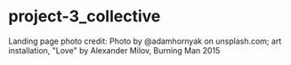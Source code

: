 # project-3_collective


Landing page photo credit: Photo by @adamhornyak on unsplash.com; art installation, "Love" by Alexander Milov, Burning Man 2015
